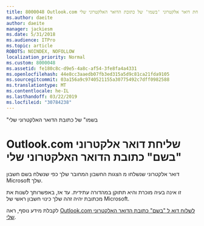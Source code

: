 ```yaml
---
title: 8000048 Outlook.com שליחת דואר אלקטרוני 'בשמו' של כתובת הדואר האלקטרוני שלי
ms.author: daeite
author: daeite
manager: jackiesm
ms.date: 5/31/2018
ms.audience: ITPro
ms.topic: article
ROBOTS: NOINDEX, NOFOLLOW
localization_priority: Normal
ms.custom: 8000048
ms.assetid: fe180c8c-d9e5-4a8c-af54-3fe8fa4a4331
ms.openlocfilehash: 44e8cc3aaedb07fb3ed315a5d9c81ca21fda9105
ms.sourcegitcommit: 03a156a9c9740521155a30775492c7dff0982588
ms.translationtype: MT
ms.contentlocale: he-IL
ms.lasthandoff: 03/22/2019
ms.locfileid: "30784238"
---
```

"בשמו" של כתובת הדואר האלקטרוני שלי

# <a name="outlookcom-sends-email-on-behalf-of-my-email-address"></a>Outlook.com שליחת דואר אלקטרוני "בשם" כתובת הדואר האלקטרוני שלי

דואר אלקטרוני שנשלחו מ הצגות החשבון המחובר שלך כפי שנשלח בשם חשבון Microsoft שלך.
  
זו אינה בעיה מוכרת והיא תתוקן במהדורה עתידית. עד אז, באפשרותך לשנות את מכתובת יהיה זהה שלך כינוי חשבון ראשי של Microsoft.
  
לקבלת מידע נוסף, ראה [Outlook.com לשלוח דוא ל "בשם" כתובת הדואר האלקטרוני שלי](https://go.microsoft.com/fwlink/p/?linkid=2001600&amp;clcid=0x409).
  

